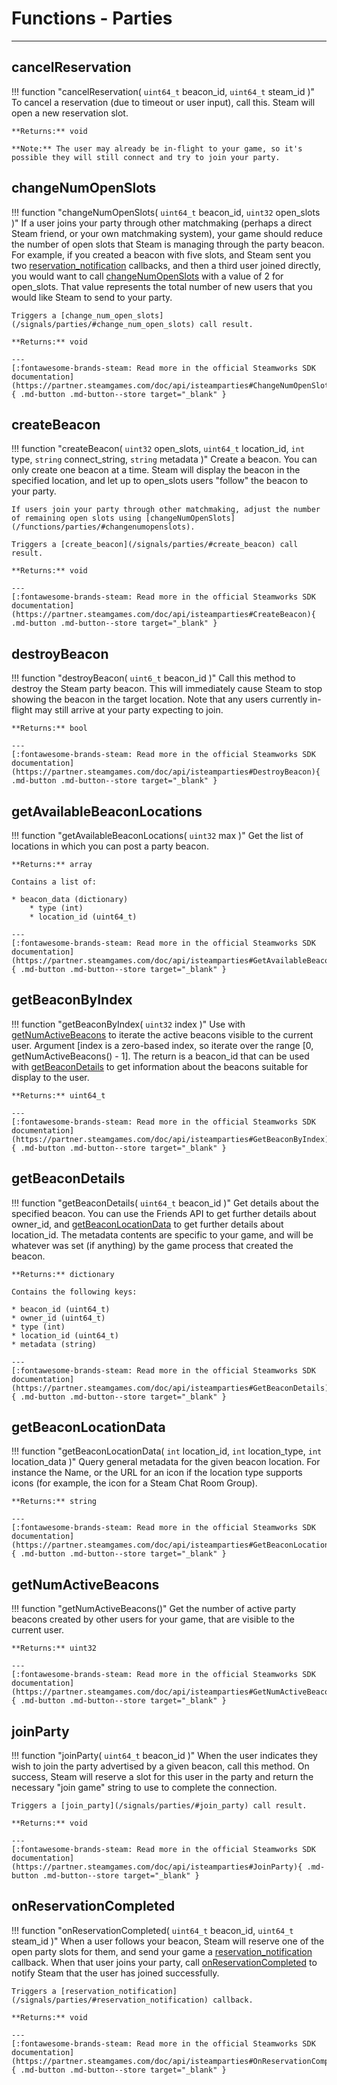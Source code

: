 # Functions - Parties

---

## cancelReservation

!!! function "cancelReservation( ```uint64_t``` beacon_id, ```uint64_t``` steam_id )"
	To cancel a reservation (due to timeout or user input), call this. Steam will open a new reservation slot.

	**Returns:** void

	**Note:** The user may already be in-flight to your game, so it's possible they will still connect and try to join your party.

## changeNumOpenSlots

!!! function "changeNumOpenSlots( ```uint64_t``` beacon_id, ```uint32``` open_slots )"
	If a user joins your party through other matchmaking (perhaps a direct Steam friend, or your own matchmaking system), your game should reduce the number of open slots that Steam is managing through the party beacon. For example, if you created a beacon with five slots, and Steam sent you two [reservation_notification](/signals/parties/#reservation_notification) callbacks, and then a third user joined directly, you would want to call [changeNumOpenSlots](/functions/parties/#changenumopenslots) with a value of 2 for open_slots. That value represents the total number of new users that you would like Steam to send to your party.

	Triggers a [change_num_open_slots](/signals/parties/#change_num_open_slots) call result.

	**Returns:** void

    ---
    [:fontawesome-brands-steam: Read more in the official Steamworks SDK documentation](https://partner.steamgames.com/doc/api/isteamparties#ChangeNumOpenSlots){ .md-button .md-button--store target="_blank" }

## createBeacon

!!! function "createBeacon( ```uint32``` open_slots, ```uint64_t``` location_id, ```int``` type, ```string``` connect_string, ```string``` metadata )"
	Create a beacon. You can only create one beacon at a time. Steam will display the beacon in the specified location, and let up to open_slots users "follow" the beacon to your party.
	
	If users join your party through other matchmaking, adjust the number of remaining open slots using [changeNumOpenSlots](/functions/parties/#changenumopenslots).
	
	Triggers a [create_beacon](/signals/parties/#create_beacon) call result.
	
	**Returns:** void

    ---
    [:fontawesome-brands-steam: Read more in the official Steamworks SDK documentation](https://partner.steamgames.com/doc/api/isteamparties#CreateBeacon){ .md-button .md-button--store target="_blank" }

## destroyBeacon

!!! function "destroyBeacon( ```uint6_t``` beacon_id )"
	Call this method to destroy the Steam party beacon. This will immediately cause Steam to stop showing the beacon in the target location. Note that any users currently in-flight may still arrive at your party expecting to join.

	**Returns:** bool

    ---
    [:fontawesome-brands-steam: Read more in the official Steamworks SDK documentation](https://partner.steamgames.com/doc/api/isteamparties#DestroyBeacon){ .md-button .md-button--store target="_blank" }

## getAvailableBeaconLocations

!!! function "getAvailableBeaconLocations( ```uint32``` max )"
	Get the list of locations in which you can post a party beacon.

	**Returns:** array

	Contains a list of:

	* beacon_data (dictionary)
		* type (int)
		* location_id (uint64_t)

	---
    [:fontawesome-brands-steam: Read more in the official Steamworks SDK documentation](https://partner.steamgames.com/doc/api/isteamparties#GetAvailableBeaconLocations){ .md-button .md-button--store target="_blank" }

## getBeaconByIndex

!!! function "getBeaconByIndex( ```uint32``` index )"
	Use with [getNumActiveBeacons](/functions/parties#getnumactivebeacons) to iterate the active beacons visible to the current user. Argument [index is a zero-based index, so iterate over the range [0, getNumActiveBeacons() - 1]. The return is a beacon_id that can be used with [getBeaconDetails](/functions/parties/#getbeacondetails) to get information about the beacons suitable for display to the user.

	**Returns:** uint64_t

    ---
    [:fontawesome-brands-steam: Read more in the official Steamworks SDK documentation](https://partner.steamgames.com/doc/api/isteamparties#GetBeaconByIndex){ .md-button .md-button--store target="_blank" }

## getBeaconDetails

!!! function "getBeaconDetails( ```uint64_t``` beacon_id )"
	Get details about the specified beacon. You can use the Friends API to get further details about owner_id, and [getBeaconLocationData](/functions/parties/#getbeaconlocationdata) to get further details about location_id. The metadata contents are specific to your game, and will be whatever was set (if anything) by the game process that created the beacon.

	**Returns:** dictionary

	Contains the following keys:

	* beacon_id (uint64_t)
	* owner_id (uint64_t)
	* type (int)
	* location_id (uint64_t)
	* metadata (string)

    ---
    [:fontawesome-brands-steam: Read more in the official Steamworks SDK documentation](https://partner.steamgames.com/doc/api/isteamparties#GetBeaconDetails){ .md-button .md-button--store target="_blank" }

## getBeaconLocationData

!!! function "getBeaconLocationData( ```int``` location_id, ```int``` location_type, ```int``` location_data )"
	Query general metadata for the given beacon location. For instance the Name, or the URL for an icon if the location type supports icons (for example, the icon for a Steam Chat Room Group).
	
	**Returns:** string

    ---
    [:fontawesome-brands-steam: Read more in the official Steamworks SDK documentation](https://partner.steamgames.com/doc/api/isteamparties#GetBeaconLocationData){ .md-button .md-button--store target="_blank" }

## getNumActiveBeacons

!!! function "getNumActiveBeacons()"
	Get the number of active party beacons created by other users for your game, that are visible to the current user.

	**Returns:** uint32

	---
    [:fontawesome-brands-steam: Read more in the official Steamworks SDK documentation](https://partner.steamgames.com/doc/api/isteamparties#GetNumActiveBeacons){ .md-button .md-button--store target="_blank" }

## joinParty

!!! function "joinParty( ```uint64_t``` beacon_id )"
	When the user indicates they wish to join the party advertised by a given beacon, call this method. On success, Steam will reserve a slot for this user in the party and return the necessary "join game" string to use to complete the connection.

	Triggers a [join_party](/signals/parties/#join_party) call result.

	**Returns:** void

    ---
    [:fontawesome-brands-steam: Read more in the official Steamworks SDK documentation](https://partner.steamgames.com/doc/api/isteamparties#JoinParty){ .md-button .md-button--store target="_blank" }

## onReservationCompleted

!!! function "onReservationCompleted( ```uint64_t``` beacon_id, ```uint64_t``` steam_id )"
	When a user follows your beacon, Steam will reserve one of the open party slots for them, and send your game a [reservation_notification](/signals/parties/#reservation_notification) callback. When that user joins your party, call [onReservationCompleted](/functions/parties/#onreservationcompleted) to notify Steam that the user has joined successfully.

	Triggers a [reservation_notification](/signals/parties/#reservation_notification) callback.

	**Returns:** void

    ---
    [:fontawesome-brands-steam: Read more in the official Steamworks SDK documentation](https://partner.steamgames.com/doc/api/isteamparties#OnReservationCompleted){ .md-button .md-button--store target="_blank" }
